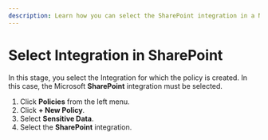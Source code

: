 ```yaml
---
description: Learn how you can select the SharePoint integration in a Nightfall policy.
---
```


# Select Integration in SharePoint

In this stage, you select the Integration for which the policy is created. In this case, the Microsoft **SharePoint** integration must be selected.&#x20;

1. Click **Policies** from the left menu.
2. Click **+ New Policy**.
3. Select **Sensitive Data**.
4. Select the **SharePoint** integration.
